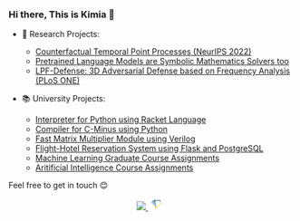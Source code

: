 ### Hi there, This is Kimia 👋

- 🔭 Research Projects: 
  - [Counterfactual Temporal Point Processes (NeurIPS 2022)](https://github.com/Networks-Learning/counterfactual-tpp)
  - [Pretrained Language Models are Symbolic Mathematics Solvers too](https://github.com/softsys4ai/differentiable-proving)
  - [LPF-Defense: 3D Adversarial Defense based on Frequency Analysis (PLoS ONE)](https://github.com/kimianoorbakhsh/LPF-Defense)

- 📚 University Projects: 
  - [Interpreter for Python using Racket Language](https://github.com/kimianoorbakhsh/small-python-racket-interpreter)
  - [Compiler for C-Minus using Python](https://github.com/ahmadsalimi/CMinusCompiler)
  - [Fast Matrix Multiplier Module using Verilog](https://github.com/kimianoorbakhsh/Verilog-Matrix-Multiplier)
  - [Flight-Hotel Reservation System using Flask and PostgreSQL](https://github.com/CE384/Flitel)
  - [Machine Learning Graduate Course Assignments](https://github.com/kimianoorbakhsh/Machine-Learning-CE717)
  - [Aritificial Intelligence Course Assignments](https://github.com/kimianoorbakhsh/Artificial-Intelligence-CE417)

Feel free to get in touch 😊
<div align="center">
        <a href="https://www.linkedin.com/in/kimia-noorbakhsh/">
            <img src="https://img.icons8.com/color/50/000000/linkedin.png" width=32/>
        </a>
        <a href="https://www.semanticscholar.org/author/Kimia-Noorbakhsh/2131108591">
            <img src="semantic_scholar.png" width=32/>
        </a>
</div>

<!--
**kimianoorbakhsh/kimianoorbakhsh** is a ✨ _special_ ✨ repository because its `README.md` (this file) appears on your GitHub profile.

Here are some ideas to get you started:

- 🔭 I’m currently working on ...
- 🌱 I’m currently learning ...
- 👯 I’m looking to collaborate on ...
- 🤔 I’m looking for help with ...
- 💬 Ask me about ...
- 📫 How to reach me: ...
- 😄 Pronouns: ...
- ⚡ Fun fact: ...
-->
